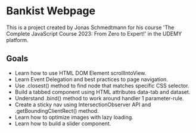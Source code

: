 # Bankist Webpage

This is a project created by Jonas Schmedtmann for his course 'The Complete JavaScript Course 2023: From Zero to Expert!' in the UDEMY platform.

## Goals

- Learn how to use HTML DOM Element scrollIntoView.
- Learn Event Delegation and best practices to page navigation.
- Use .closest() method to find node that matches specific CSS selector.
- Build a tabbed component using HTML attributes data-tab and dataset.
- Understand .bind() method to work around handler 1 parameter-rule.
- Create a sticky nav using IntersectionObserver API and .getBoundingClientRect() method.
- Learn how to optimize images with lazy loading.
- Learn how to build a slider component.
